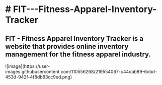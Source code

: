 <h1># FIT---Fitness-Apparel-Inventory-Tracker</h1>
<h2>FIT - Fitness Apparel Inventory Tracker is a website that provides online inventory management for the fitness apparel industry.</h2>
![image](https://user-images.githubusercontent.com/110556268/219554067-c44dab89-6cbd-453d-942f-4f8db83cc9ed.png)
